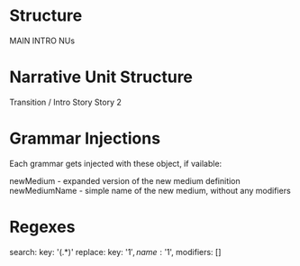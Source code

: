 # Structure

MAIN INTRO
NUs

# Narrative Unit Structure

Transition / Intro
Story
Story 2

# Grammar Injections

Each grammar gets injected with these object, if vailable:

newMedium - expanded version of the new medium definition
newMediumName - simple name of the new medium, without any modifiers

# Regexes

search: key: '(.*)'
replace: key: '$1', name: '$1', modifiers: []